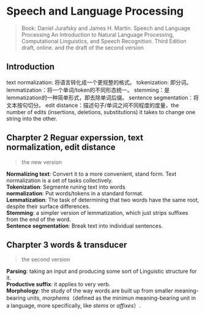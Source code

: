 # Speech and Language Processing
> Book: Daniel Jurafsky and James H. Martin. Speech and Language Processing An Introduction to Natural Language Processing, Computational Linguistics, and Speech Recognition. Third Edition draft, online.
> and the draft of the second version

## Introduction
text normalization: 将语言转化成一个更规整的格式。
tokenization: 即分词。
lemmatization：将一个单词/token的不同形态统一。
stemming：是lemmatization的一种简单形式，即去除单词后缀。
sentence segmentation：将文本按句切分。
edit distance：描述句子/单词之间不同程度的度量，the number of edits (insertions, deletions, substitutions) it takes to change one string into the other.

## Charpter 2 Reguar experssion, text normalization, edit distance
> the new version

__Normalizing text__: Convert it to a  more convenient, stand form. Text normalization is a set of tasks collectively.  
__Tokenization__: Segmente runing text into words  
__normalization__: Put words/tokens in a standard format.  
__Lemmatization__: The task of determining that two words have the same root, despite their surface differences.  
__Stemming__: a simpler version of lemmatization, which just strips suffixes from the end of the word.  
__Sentence segmentation__: Break text into individual sentences.

## Charpter 3 words & transducer
> the second version

__Parsing__: taking an input and producing some sort of Linguistic structure for it.  
__Productive suffix__: it applies to very verb.  
__Morphology__: the study of the way words are built up from smaller meaning-bearing units, *morphems*（defined as the minimun meaning-bearing unit in a language, more specifically, like *stems* or *affixes*）.

